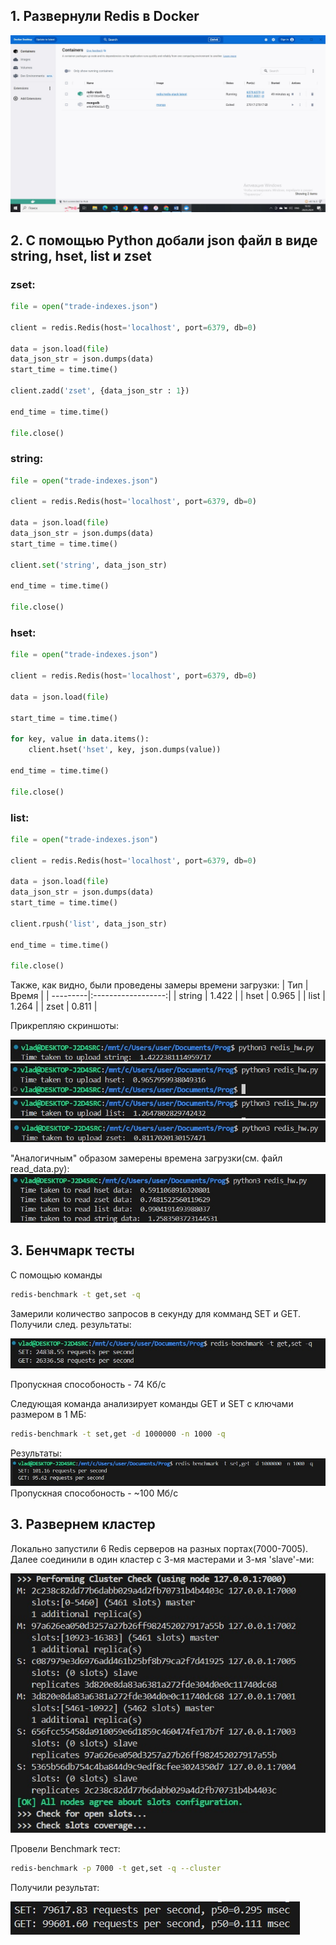 ## 1. Развернули Redis в Docker
![](Redis_in_docker.jpg)

## 2. С помощью Python добали json файл в виде string, hset, list и zset
### zset:
```python
file = open("trade-indexes.json")

client = redis.Redis(host='localhost', port=6379, db=0)

data = json.load(file)
data_json_str = json.dumps(data)
start_time = time.time()

client.zadd('zset', {data_json_str : 1})

end_time = time.time()

file.close()
```
### string:
```python
file = open("trade-indexes.json")

client = redis.Redis(host='localhost', port=6379, db=0)

data = json.load(file)
data_json_str = json.dumps(data)
start_time = time.time()

client.set('string', data_json_str)

end_time = time.time()

file.close()

```
### hset:
```python
file = open("trade-indexes.json")

client = redis.Redis(host='localhost', port=6379, db=0)

data = json.load(file)

start_time = time.time()

for key, value in data.items():
    client.hset('hset', key, json.dumps(value))

end_time = time.time()

file.close()
```
### list:
```python
file = open("trade-indexes.json")

client = redis.Redis(host='localhost', port=6379, db=0)

data = json.load(file)
data_json_str = json.dumps(data)
start_time = time.time()

client.rpush('list', data_json_str)

end_time = time.time()

file.close()
```

Также, как видно, были проведены замеры времени загрузки:
| Тип      | Время              |
| ---------|:------------------:|
| string   | 1.422              |
| hset     | 0.965              |
| list     | 1.264              |
| zset     | 0.811              |

Прикрепляю скриншоты:

![](time_to_upload_string.jpg)
![](time_tupload_hset.jpg)
![](time_to_upload_list.jpg)
![](time_to_upload_zset.jpg)

"Аналогичным" образом замерены времена загрузки(см. файл read_data.py):
![](time_to_read.jpg)

## 3. Бенчмарк тесты
С помощью команды
```bash
redis-benchmark -t get,set -q
```
Замерили количество запросов в секунду для комманд SET и GET.
Получили след. результаты:

![](benchmark_test_for_set_get.jpg)

Пропускная способоность - 74 Кб/с

Следующая команда анализирует команды GET и SET с ключами размером в 1 МБ:
```bash
redis-benchmark -t set,get -d 1000000 -n 1000 -q
```
Результаты:
![](benchmark.jpg)
Пропускная способоность - ~100 Мб/с

## 3. Развернем кластер
Локально запустили 6 Redis серверов на разных портах(7000-7005). Далее соединили в один кластер с 3-мя мастерами и 3-мя 'slave'-ми:

![](get_cluster.jpg)

Провели Benchmark тест:
```bash
redis-benchmark -p 7000 -t get,set -q --cluster
```
Получили результат:

![](benchmark_cluster.jpg)